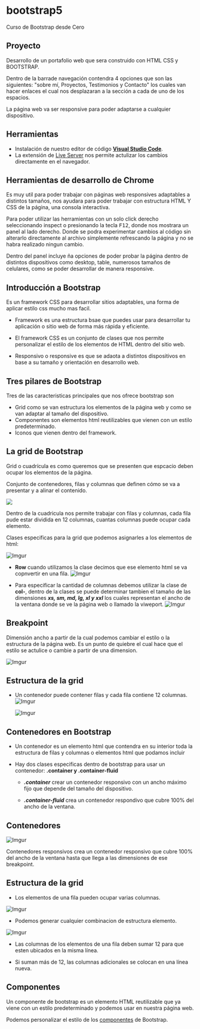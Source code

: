 # bootstrap5
Curso de Bootstrap desde Cero

## Proyecto
  Desarrollo de un portafolio web que sera construido con HTML CSS y BOOTSTRAP.

  Dentro de la barrade navegación contendra 4 opciones que son las siguientes: "sobre mí, Proyectos, Testimonios y Contacto" los cuales van hacer enlaces el cual nos desplazaran a la sección a cada de uno de los espacios.

  La página web va ser responsive para poder adaptarse a cualquier dispositivo.

## Herramientas
  - Instalación de nuestro editor de código [**Visual Studio Code**](https://code.visualstudio.com/).
  - La extensión de [Live Server](https://marketplace.visualstudio.com/items?itemName=ritwickdey.LiveServer) nos permite actulizar los cambios directamente en el navegador.

## Herramientas de desarrollo de Chrome
  Es muy util para poder trabajar con páginas web responsives adaptables a distintos tamaños, nos ayudara para poder trabajar con estructura HTML Y CSS de la página, una consola interactiva.

  Para poder utilizar las herramientas con un solo click derecho seleccionando inspect o presionando la tecla <kbd>F12</kbd>, donde nos mostrara un panel al lado derecho. Donde se podra experimentar cambios al código sin alterarlo directamente al archivo simplemente refrescando la página y no se habra realizado ningun cambio.

  Dentro del panel incluye ña opciones de poder probar la página dentro de distintos dispositivos como desktop, table, numerosos tamaños de celulares, como se poder desarrollar de manera responsive.

## Introducción a Bootstrap
  Es un framework CSS para desarrollar sitios adaptables, una forma de aplicar estilo css mucho mas facil.

  - Framework es una estructura bsae que puedes usar para desarrollar tu aplicación o sitio web de forma más rápida y eficiente.

  - El framework CSS es un conjunto de clases que nos permite personalizar el estilo de los elementos de HTML dentro del sitio web.

  - Responsivo o responsive es que se adaota a distintos  dispositivos en base a su tamaño y orientación en desarrollo web.

## Tres pilares de Bootstrap
  Tres de las caracteristicas principales que nos ofrece bootstrap son 
  
  - Grid como se van estructura los elementos de la página web y como se van adaptar al tamaño del dispositivo.
  - Componentes son elementos html reutilizables que vienen con un estilo predeterminado.
  - Iconos que vienen dentro del framework.

## La grid de Bootstrap
  Grid o cuadrícula es como queremos que se presenten que espcacio deben ocupar los elementos de la página.

  Conjunto de contenedores, filas y columnas que definen cómo se va a presentar y a alinar el contenido.

  ![](https://images04.nicepage.com/feature/447593/es/80-grid-layouts.jpg)

  Dentro de la cuadricula nos permite trabajar con filas y columnas, cada fila pude estar dividida en 12 columnas, cuantas columnas puede ocupar cada elemento.

  Clases especificas para la grid que podemos asignarles a los elementos de html:

  ![Imgur](https://i.imgur.com/catK4rL.png) 

  - **Row** cuando utilizamos la clase decimos que ese elemento html se va copnvertir en una fila.
  ![Imgur](https://i.imgur.com/ve1lNNC.png)

  - Para especificar la cantidad de columnas debemos utilizar la clase de **col-**, dentro de la clases se puede determinar tambien el tamaño de las dimensiones ***xs, sm, md, lg, xl y xxl*** los cuales representan el ancho de la ventana donde se ve la página web o llamado la viweport.
  ![Imgur](https://i.imgur.com/deYA28B.png)

## Breakpoint
  Dimensión ancho a partir de la cual podemos cambiar el estilo o la estructura de la página web. Es un punto de quiebre el cual hace que el estilo se actulice o cambie a partir de una dimension.

  ![Imgur](https://i.imgur.com/5OUnxuZ.png)

## Estructura de la grid
  - Un contenedor puede contener filas y cada fila contiene 12 columnas.
    ![Imgur](https://i.imgur.com/XVnLM30.png)

    ![Imgur](https://i.imgur.com/LrzvUTn.png)


## Contenedores en Bootstrap

  - Un contenedor es un elemento html que contendra en su interior toda la estructura de filas y columnas o elementos html que podamos incluir

  - Hay dos clases especificas dentro de bootstrap para usar un contenedor: **.container y .container-fluid**

    - ***.container*** crear un contenedor responsivo con un ancho máximo fijo que depende del tamaño del dispositivo.

    - ***.container-fluid*** crea un contenedor respondivo que cubre 100% del ancho de la ventana.

## Contenedores

  ![Imgur](https://i.imgur.com/BrbbjNP.png)

  Contenedores responsivos crea un contenedor responsivo que cubre 100% del ancho de la ventana hasta que llega  a las dimensiones de ese breakpoint.

## Estructura de la grid
  - Los elementos de una fila pueden ocupar varias columnas.

  ![Imgur](https://i.imgur.com/kGTOUX3.png)

  - Podemos generar cualquier combinacion de estructura elemento.

  ![Imgur](https://i.imgur.com/pRFevDo.png)

  - Las columnas de los elementos de una fila deben sumar 12 para que esten ubicados en la misma línea.

  - Si suman más de 12, las columnas adicionales se colocan en una línea nueva.

## Componentes
  Un componente de bootstrap es un elemento HTML reutilizable que ya viene con un estilo predeterminado y podemos usar en nuestra página web.

  Podemos personalizar el estilo de los [componentes](https://getbootstrap.com/docs/5.2/components/accordion/) de Bootstrap.
